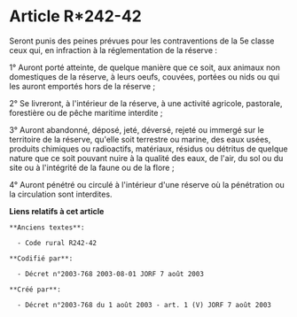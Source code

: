 # Article R*242-42

Seront punis des peines prévues pour les contraventions de la 5e classe ceux qui, en infraction à la réglementation de la
réserve :

1° Auront porté atteinte, de quelque manière que ce soit, aux animaux non domestiques de la réserve, à leurs oeufs, couvées,
portées ou nids ou qui les auront emportés hors de la réserve ;

2° Se livreront, à l'intérieur de la réserve, à une activité agricole, pastorale, forestière ou de pêche maritime interdite ;

3° Auront abandonné, déposé, jeté, déversé, rejeté ou immergé sur le territoire de la réserve, qu'elle soit terrestre ou
marine, des eaux usées, produits chimiques ou radioactifs, matériaux, résidus ou détritus de quelque nature que ce soit
pouvant nuire à la qualité des eaux, de l'air, du sol ou du site ou à l'intégrité de la faune ou de la flore ;

4° Auront pénétré ou circulé à l'intérieur d'une réserve où la pénétration ou la circulation sont interdites.

**Liens relatifs à cet article**

	**Anciens textes**:

	  - Code rural R242-42

	**Codifié par**:

	  - Décret n°2003-768 2003-08-01 JORF 7 août 2003

	**Créé par**:

	  - Décret n°2003-768 du 1 août 2003 - art. 1 (V) JORF 7 août 2003
